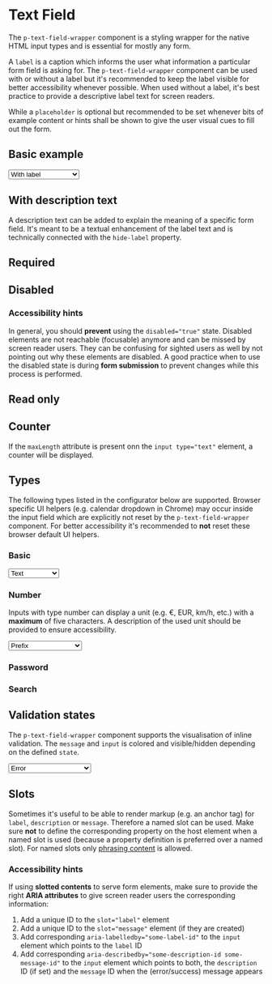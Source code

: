 # Text Field

The `p-text-field-wrapper` component is a styling wrapper for the native HTML input types and is essential for mostly any form.

A `label` is a caption which informs the user what information a particular form field is asking for. The `p-text-field-wrapper` component can be used with or without a label but it's recommended to keep the label visible for better accessibility whenever possible. When used without a label, it's best practice to provide a descriptive label text for screen readers.  

While a `placeholder` is optional but recommended to be set whenever bits of example content or hints shall be shown to give the user visual cues to fill out the form.

<TableOfContents></TableOfContents>

## Basic example

<Playground :markup="basic" :config="config">
  <select v-model="label">
    <option disabled>Select a label mode</option>
    <option value="show">With label</option>
    <option value="hide">Without label</option>
    <option value="responsive">Responsive</option>
  </select>
</Playground>

## With description text

A description text can be added to explain the meaning of a specific form field. It's meant to be a textual enhancement of the label text and is technically connected with the `hide-label` property.

<Playground :markup="withDescriptionText" :config="config"></Playground>

## Required

<Playground :markup="required" :config="config"></Playground>

## Disabled

<Playground :markup="disabled" :config="config"></Playground>

### <A11yIcon></A11yIcon> Accessibility hints
In general, you should **prevent** using the `disabled="true"` state. Disabled elements are not reachable (focusable) anymore and can be missed by screen reader users. 
They can be confusing for sighted users as well by not pointing out why these elements are disabled. 
A good practice when to use the disabled state is during **form submission** to prevent changes while this process is performed.

## Read only

<Playground :markup="readonly" :config="config"></Playground>

## Counter

If the `maxLength` attribute is present onn the `input type="text"` element, a counter will be displayed.

<Playground :markup="counter" :config="config"></Playground>

## Types

The following types listed in the configurator below are supported. Browser specific UI helpers (e.g. calendar dropdown in Chrome) may occur inside the input field which are explicitly not reset by the `p-text-field-wrapper` component.
For better accessibility it's recommended to **not** reset these browser default UI helpers.

### Basic

<Playground :markup="typesBasic" :config="config">
  <select v-model="type">
    <option disabled>Select a type</option>
    <option value="text">Text</option>
    <option value="number">Number</option>
    <option value="email">Email</option>
    <option value="tel">Tel</option>
    <option value="search">Search</option>
    <option value="url">Url</option>
    <option value="date">Date</option>
    <option value="time">Time</option>
    <option value="month">Month</option>
    <option value="week">Week</option>
  </select>
</Playground>

### Number

Inputs with type number can display a unit (e.g. €, EUR, km/h, etc.) with a **maximum** of five characters.
A description of the used unit should be provided to ensure accessibility.

<Playground :markup="typesNumber" :config="config">
  <select v-model="unitPosition">
    <option disabled>Select a unit position</option>
    <option value="prefix">Prefix</option>
    <option value="suffix">Suffix</option>    
  </select>
</Playground>

### Password

<Playground :markup="typesPassword" :config="config"></Playground>

### Search

<Playground :markup="typesSearch" :config="config"></Playground>

## Validation states

The `p-text-field-wrapper` component supports the visualisation of inline validation. The `message` and `input` is colored and visible/hidden depending on the defined `state`.

<Playground :markup="validationStates" :config="config">
  <select v-model="state">
    <option disabled>Select a validation state</option>
    <option value="error">Error</option>
    <option value="success">Success</option>
    <option value="none">None</option>
  </select>
</Playground>

## Slots

Sometimes it's useful to be able to render markup (e.g. an anchor tag) for `label`, `description` or `message`. Therefore a named slot can be used. Make sure **not** to define the corresponding property on the host element when a named slot is used (because a property definition is preferred over a named slot).
For named slots only [phrasing content](https://developer.mozilla.org/en-US/docs/Web/Guide/HTML/Content_categories#Phrasing_content) is allowed.

<Playground :markup="slots" :config="config"></Playground>

### <A11yIcon></A11yIcon> Accessibility hints
If using **slotted contents** to serve form elements, make sure to provide the right **ARIA attributes** to give screen reader users the corresponding information:
1. Add a unique ID to the `slot="label"` element
1. Add a unique ID to the `slot="message"` element (if they are created)
1. Add corresponding `aria-labelledby="some-label-id"` to the `input` element which points to the `label` ID
1. Add corresponding `aria-describedby="some-description-id some-message-id"` to the `input` element which points to both, the `description` ID (if set) and the `message` ID when the (error/success) message appears 

<script lang="ts">
import Vue from 'vue';
import Component from 'vue-class-component';

@Component
export default class Code extends Vue {
  config = { spacing: 'block' };

  label = 'show';
  type = 'text';
  state = 'error';
  unitPosition = 'prefix';

  get basic() {
    const labelAttr = ` hide-label="${this.label === 'hide' ? 'true' : this.label === 'responsive' ? '{ base: true, l: false }' : 'false'}"`;
    return `<p-text-field-wrapper label="Some label"${labelAttr}>
  <input type="text" name="some-name" />
</p-text-field-wrapper>
<p-text-field-wrapper label="Some label"${labelAttr}>
  <input type="text" placeholder="Some placeholder text" name="some-name" />
</p-text-field-wrapper>`;
  }
  
  withDescriptionText =
`<p-text-field-wrapper label="Some label" description="Some description">
  <input type="text" name="some-name" />
</p-text-field-wrapper>`;

  required =
`<p-text-field-wrapper label="Some label">
  <input type="text" name="some-name" value="Some value" required />
</p-text-field-wrapper>`;

  disabled =
`<p-text-field-wrapper label="Some label">
  <input type="text" name="some-name" value="Some value" disabled />
</p-text-field-wrapper>`;

  readonly =
`<p-text-field-wrapper label="Some label">
  <input type="text" name="some-name" value="Some value" readonly />
</p-text-field-wrapper>`;

  counter =
`<p-text-field-wrapper label="Some label">
  <input type="text" name="some-name" value="Some value" maxLength="20" />
</p-text-field-wrapper>`;

  get typesBasic() {
    return `<p-text-field-wrapper label="Some label">
  <input type="${this.type}" name="some-name" />
</p-text-field-wrapper>`;
  }

  get typesNumber() {
    return `<p-text-field-wrapper label="Some label" description="The price in Euro" unit="EUR" unit-position="${this.unitPosition}">
  <input type="number" name="some-name" value="500" />
</p-text-field-wrapper>`;
  }
  
  typesPassword =
`<p-text-field-wrapper label="Some label">
  <input type="password" name="some-name" value="some password" />
</p-text-field-wrapper>`;

  typesSearch =
`<form action="#" onsubmit="alert('submit'); return false;">
  <p-text-field-wrapper label="Some label">
    <input type="search" name="some-name" />
  </p-text-field-wrapper>
</form>`;

  get validationStates() {
    const attr = `message="${this.state !== 'none' ? `Some ${this.state} validation message.` : ''}"`;
    return `<p-text-field-wrapper label="Some label" state="${this.state}" ${attr}>
  <input type="text" name="some-name" />
</p-text-field-wrapper>`;
    }
    
  slots =
`<p-text-field-wrapper state="error">
  <span slot="label" id="some-label-id">Some label with a <a href="https://designsystem.porsche.com">link</a>.</span>
  <span slot="description" id="some-description-id">Some description with a <a href="https://designsystem.porsche.com">link</a>.</span>
  <input type="text" name="some-name" aria-labelledby="some-label-id" aria-describedby="some-description-id some-message-id" />
  <span slot="message" id="some-message-id">Some error message with a <a href="https://designsystem.porsche.com">link</a>.</span>
</p-text-field-wrapper>`;
}
</script>